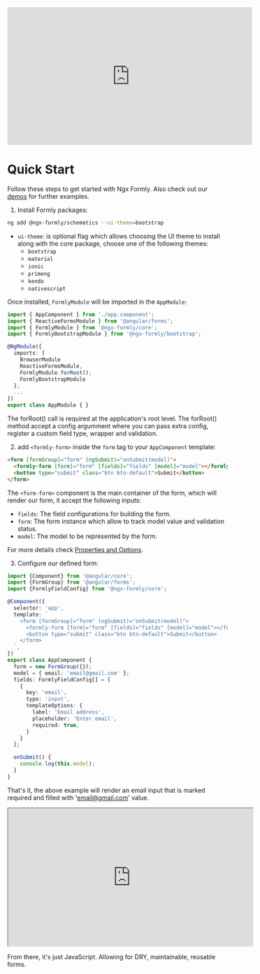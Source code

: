 <div align="center">
  <iframe width="560" height="315" src="https://www.youtube.com/embed/xNiCHsSAsXo" frameborder="0" allow="accelerometer; autoplay; encrypted-media; gyroscope; picture-in-picture" allowfullscreen></iframe>
</div>

# Quick Start

Follow these steps to get started with Ngx Formly. Also check out our [demos](https://formly.dev/examples) for further examples.

1. Install Formly packages:

```bash
ng add @ngx-formly/schematics --ui-theme=bootstrap
```

- `ui-theme`: is optional flag which allows choosing the UI theme to install along with the core package, choose one of the following themes:
  - `bootstrap`
  - `material`
  - `ionic`
  - `primeng`
  - `kendo`
  - `nativescript`

Once installed, `FormlyModule` will be imported in the `AppModule`:

```ts
import { AppComponent } from './app.component';
import { ReactiveFormsModule } from '@angular/forms';
import { FormlyModule } from '@ngx-formly/core';
import { FormlyBootstrapModule } from '@ngx-formly/bootstrap';

@NgModule({
  imports: [
    BrowserModule
    ReactiveFormsModule,
    FormlyModule.forRoot(),
    FormlyBootstrapModule
  ],
  ...
})
export class AppModule { }
```
The forRoot() call is required at the application's root level. The forRoot() method accept a config argumment where you can pass extra config, register a custom field type, wrapper and validation.

2. add `<formly-form>` inside the `form` tag to your `AppComponent` template:

```html
<form [formGroup]="form" (ngSubmit)="onSubmit(model)">
  <formly-form [form]="form" [fields]="fields" [model]="model"></formly-form>
  <button type="submit" class="btn btn-default">Submit</button>
</form>
```

The `<form-form>` component is the main container of the form, which will render our form, it accept the following inputs:

- `fields`: The field configurations for building the form.
- `form`: The form instance which allow to track model value and validation status.
- `model`: The model to be represented by the form.

For more details check [Properties and Options](./guide/properties-options).

3. Configure our defined form:

```ts
import {Component} from '@angular/core';
import {FormGroup} from '@angular/forms';
import {FormlyFieldConfig} from '@ngx-formly/core';

@Component({
  selector: 'app',
  template: `
    <form [formGroup]="form" (ngSubmit)="onSubmit(model)">
      <formly-form [form]="form" [fields]="fields" [model]="model"></formly-form>
      <button type="submit" class="btn btn-default">Submit</button>
    </form>
  `,
})
export class AppComponent {
  form = new FormGroup({});
  model = { email: 'email@gmail.com' };
  fields: FormlyFieldConfig[] = [
    {
      key: 'email',
      type: 'input',
      templateOptions: {
        label: 'Email address',
        placeholder: 'Enter email',
        required: true,
      }
    }
  ];

  onSubmit() {
    console.log(this.model);
  }
}
```

That's it, the above example will render an email input 
that is marked required and filled with 'email@gmail.com' value.

<div align="center">
  <iframe width="560" height="315" src="https://stackblitz.com/edit/formly-starter-example?ctl=1&embed=1&file=src/app/app.component.html&hideExplorer=1&hideNavigation=1&view=preview"></iframe>
</div>




From there, it's just JavaScript. Allowing for DRY, maintainable, reusable forms.